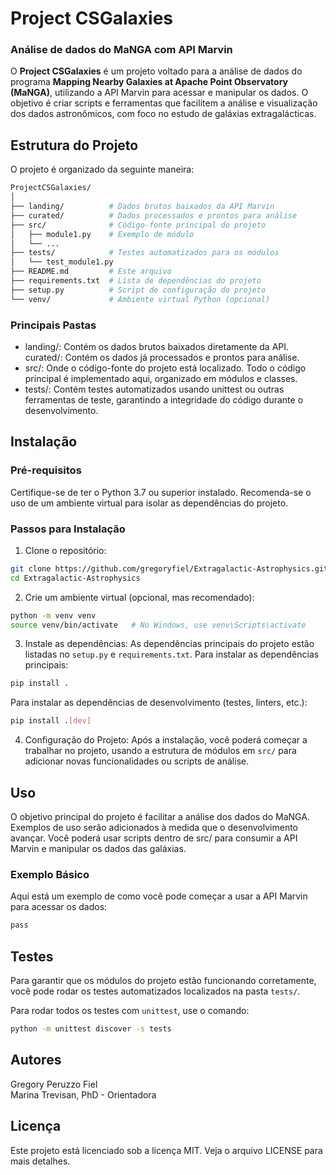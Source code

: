 # Project CSGalaxies

### Análise de dados do MaNGA com API Marvin

O **Project CSGalaxies** é um projeto voltado para a análise de dados do programa **Mapping Nearby Galaxies at Apache Point Observatory (MaNGA)**, utilizando a API Marvin para acessar e manipular os dados. O objetivo é criar scripts e ferramentas que facilitem a análise e visualização dos dados astronômicos, com foco no estudo de galáxias extragalácticas.

## Estrutura do Projeto

O projeto é organizado da seguinte maneira:

```bash
ProjectCSGalaxies/
│
├── landing/          # Dados brutos baixados da API Marvin
├── curated/          # Dados processados e prontos para análise
├── src/              # Código-fonte principal do projeto
│   ├── module1.py    # Exemplo de módulo
│   └── ...
├── tests/            # Testes automatizados para os módulos
│   └── test_module1.py
├── README.md         # Este arquivo
├── requirements.txt  # Lista de dependências do projeto
├── setup.py          # Script de configuração do projeto
└── venv/             # Ambiente virtual Python (opcional)
```

### Principais Pastas
* landing/: Contém os dados brutos baixados diretamente da API.
curated/: Contém os dados já processados e prontos para análise.
* src/: Onde o código-fonte do projeto está localizado. Todo o código principal é implementado aqui, organizado em módulos e classes.
* tests/: Contém testes automatizados usando unittest ou outras ferramentas de teste, garantindo a integridade do código durante o desenvolvimento.

## Instalação
### Pré-requisitos
Certifique-se de ter o Python 3.7 ou superior instalado. Recomenda-se o uso de um ambiente virtual para isolar as dependências do projeto.

### Passos para Instalação
1. Clone o repositório:
```bash
git clone https://github.com/gregoryfiel/Extragalactic-Astrophysics.git
cd Extragalactic-Astrophysics
```
2. Crie um ambiente virtual (opcional, mas recomendado):
```bash
python -m venv venv
source venv/bin/activate   # No Windows, use venv\Scripts\activate
```
3. Instale as dependências: As dependências principais do projeto estão listadas no `setup.py` e `requirements.txt`.
Para instalar as dependências principais:
```bash
pip install .
```
Para instalar as dependências de desenvolvimento (testes, linters, etc.):
```bash
pip install .[dev]
```
4. Configuração do Projeto: Após a instalação, você poderá começar a trabalhar no projeto, usando a estrutura de módulos em `src/` para adicionar novas funcionalidades ou scripts de análise.

## Uso
O objetivo principal do projeto é facilitar a análise dos dados do MaNGA. Exemplos de uso serão adicionados à medida que o desenvolvimento avançar. Você poderá usar scripts dentro de src/ para consumir a API Marvin e manipular os dados das galáxias.

### Exemplo Básico
Aqui está um exemplo de como você pode começar a usar a API Marvin para acessar os dados:
```bash
pass
```
## Testes
Para garantir que os módulos do projeto estão funcionando corretamente, você pode rodar os testes automatizados localizados na pasta `tests/`.

Para rodar todos os testes com `unittest`, use o comando:
```bash
python -m unittest discover -s tests
```

## Autores
Gregory Peruzzo Fiel <br>
Marina Trevisan, PhD - Orientadora

## Licença
Este projeto está licenciado sob a licença MIT. Veja o arquivo LICENSE para mais detalhes.